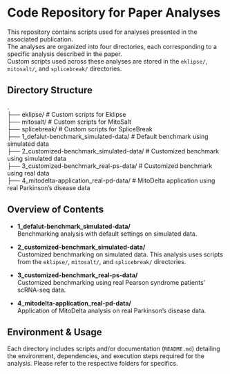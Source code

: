 # Code Repository for Paper Analyses

This repository contains scripts used for analyses presented in the associated publication.  
The analyses are organized into four directories, each corresponding to a specific analysis described in the paper.  
Custom scripts used across these analyses are stored in the `eklipse/`, `mitosalt/`, and `splicebreak/` directories.  

## Directory Structure
.  
├── eklipse/ # Custom scripts for Eklipse  
├── mitosalt/ # Custom scripts for MitoSalt  
├── splicebreak/ # Custom scripts for SpliceBreak  
├── 1_defalut-benchmark_simulated-data/ # Default benchmark using simulated data  
├── 2_customized-benchmark_simulated-data/ # Customized benchmark using simulated data  
├── 3_customized-benchmark_real-ps-data/ # Customized benchmark using real data  
├── 4_mitodelta-application_real-pd-data/ # MitoDelta application using real Parkinson’s disease data  

## Overview of Contents

- **1_defalut-benchmark_simulated-data/**  
  Benchmarking analysis with default settings on simulated data.

- **2_customized-benchmark_simulated-data/**  
  Customized benchmarking on simulated data. This analysis uses scripts from the `eklipse/`, `mitosalt/`, and `splicebreak/` directories.

- **3_customized-benchmark_real-ps-data/**  
  Customized benchmarking using real Pearson syndrome patients' scRNA-seq data.

- **4_mitodelta-application_real-pd-data/**  
  Application of MitoDelta analysis on real Parkinson’s disease data.

## Environment & Usage

Each directory includes scripts and/or documentation (`README.md`) detailing the environment, dependencies, and execution steps required for the analysis. Please refer to the respective folders for specifics.

